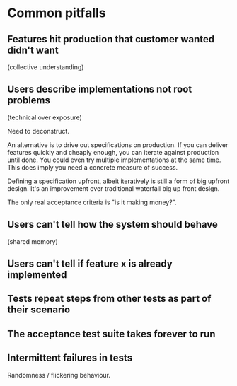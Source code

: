 # Common pitfalls

## Features hit production that customer wanted didn't want
(collective understanding)



## Users describe implementations not root problems

(technical over exposure)

Need to deconstruct.

An alternative is to drive out specifications on production. If you can deliver features quickly and cheaply enough, you can iterate against production until done. You could even try multiple implementations at the same time. This does imply you need a concrete measure of success.

Defining a specification upfront, albeit iteratively is still a form of big upfront design. It's an improvement over traditional waterfall big up front design.

The only real acceptance criteria is "is it making money?".



## Users can't tell how the system should behave

(shared memory)



## Users can't tell if feature x is already implemented



## Tests repeat steps from other tests as part of their scenario



## The acceptance test suite takes forever to run



## Intermittent failures in tests

Randomness / flickering behaviour.


